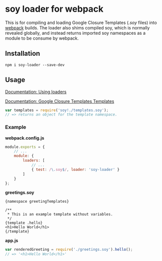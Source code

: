 # soy loader for webpack

This is for compiling and loading Google Closure Templates (*.soy* files) into [webpack](http://webpack.github.io/docs/what-is-webpack.html) builds. The loader also shims compiled soy, which is normally revealed globally, and instead returns imported soy namespaces as a module to be consume by webpack.

## Installation

`npm i soy-loader --save-dev`

## Usage

[Documentation: Using loaders](http://webpack.github.io/docs/using-loaders.html)

[Documentation: Google Closure Templates Templates](https://developers.google.com/closure/templates/index)

```javascript
var templates = require('soy!./templates.soy');
// => returns an object for the template namespace.
```

### Example

**webpack.config.js**
```javascript
module.exports = {
	// ...
	module: {
		loaders: [
			// ...
			{ test: /\.soy$/, loader: 'soy-loader' }
		]
	}
};

```

**greetings.soy**
```
{namespace greetingTemplates}

/**
 * This is an example template without variables.
 */
{template .hello}
<h1>Hello World</h1>
{/template}
```

**app.js**
```javascript
var renderedGreeting = require('./greetings.soy').hello();
// => '<h1>Hello World</h1>'
```
